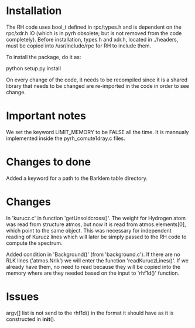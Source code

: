 # Installation

The RH code uses bool_t defined in rpc/types.h and is dependent on the
rpc/xdr.h IO (which is in pyrh obsolete; but is not removed from the code
completely). Before installation, types.h and xdr.h, located in ./headers, must be copied into /usr/include/rpc for RH to include them.

To install the package, do it as:

python setup.py install

On every change of the code, it needs to be recompiled since it is a shared
library that needs to be changed are re-imported in the code in order to see
change.

# Important notes

We set the keyword LIMIT_MEMORY to be FALSE all the time. It is mannualy
implemented inside the pyrh_comute1dray.c files.

# Changes to done

Added a keyword for a path to the Barklem table directory.

# Changes

In 'kurucz.c' in function 'getUnsoldcross()'. The weight for Hydrogen atom 
was read from structure atmos, but now it is read from atmos.elements[0], which
point to the same object. This was necessary for independent reading of
Kurucz lines which will later be simply passed to the RH code to compute the
spectrum.

Added condition in 'Background()' (from 'background.c'). If there are no
RLK lines ('atmos.Nrlk') we will enter the function 'readKuruczLines()'. If we
already have them, no need to read because they will be copied into the memory 
where are they needed based on the input to 'rhf1d()' function.

# Issues

argv[] list is not send to the rhf1d() in the format it should have as it is 
constructed in __init__().